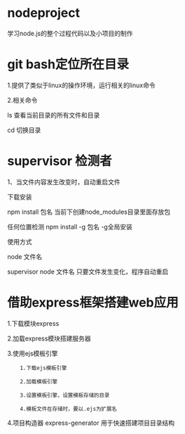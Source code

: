 # nodeproject
学习node.js的整个过程代码以及小项目的制作

# git bash定位所在目录

1.提供了类似于linux的操作环境，运行相关的linux命令

2.相关命令

   ls     查看当前目录的所有文件和目录

   cd     切换目录


supervisor  检测者
==============

1、当文件内容发生改变时，自动重启文件

下载安装

npm install 包名  当前下创建node_modules目录里面存放包

任何位置检测 npm install -g 包名   -g全局安装

使用方式

node 文件名

supervisor node 文件名    只要文件发生变化，程序自动重启


借助express框架搭建web应用
==============

1.下载模块express

2.加载express模块搭建服务器

3.使用ejs模板引擎

        1.下载ejs模板引擎

        2.加载模板引擎

        3.设置模板引擎，设置模板存储的目录

        4.模板文件在存储时，要以.ejs为扩展名

 4.项目构造器   express-generator 用于快速搭建项目目录结构